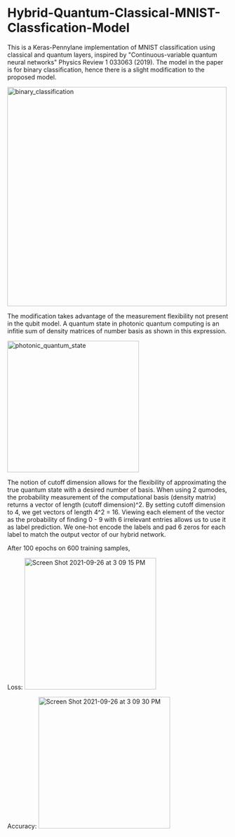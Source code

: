 # Hybrid-Quantum-Classical-MNIST-Classfication-Model

This is a Keras-Pennylane implementation of MNIST classification using classical and quantum layers, inspired by "Continuous-variable quantum neural networks" Physics Review 1 033063 (2019). The model in the paper is for binary classification, hence there is a slight modification to the proposed model. 

<img width="500" alt="binary_classification" src="https://user-images.githubusercontent.com/22792633/134836072-33a596d4-8b6c-4946-b25e-c594613a7bae.png">

The modification takes advantage of the measurement flexibility not present in the qubit model. A quantum state in photonic quantum computing is an infitie sum of density matrices of number basis as shown in this expression.

<img width="300" alt="photonic_quantum_state" src="https://user-images.githubusercontent.com/22792633/134836345-83ddf514-51c0-4ef2-9ef0-c4e2878cc2c7.png">

The notion of cutoff dimension allows for the flexibility of approximating the true quantum state with a desired number of basis. When using 2 qumodes, the probability measurement of the computational basis (density matrix) returns a vector of length (cutoff dimension)^2. By setting cutoff dimension to 4, we get vectors of length 4^2 = 16. Viewing each element of the vector as the probability of finding 0 - 9 with 6 irrelevant entries allows us to use it as label prediction. We one-hot encode the labels and pad 6 zeros for each label to match the output vector of our hybrid network.

After 100 epochs on 600 training samples,

Loss:
<img width="300" alt="Screen Shot 2021-09-26 at 3 09 15 PM" src="https://user-images.githubusercontent.com/22792633/134844893-52480cc0-4581-41f4-b34c-29fa4ab9250b.png">

Accuracy:
<img width="300" alt="Screen Shot 2021-09-26 at 3 09 30 PM" src="https://user-images.githubusercontent.com/22792633/134844906-fb687370-e206-4b41-8241-5aa1125ab5ee.png">




